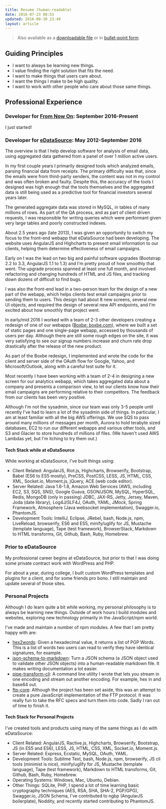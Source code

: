 ```yaml
---
title: Resume (human-readable)
date: 2016-07-23 08:53
updated: 2016-08-30 23:49
layout: article
---
```


> Also available as a [downloadable file](./resume-tobias-davis-paragraphs.odt)
> or in [bullet-point form](./bullet-points).

## Guiding Principles

* I want to always be learning new things.
* I value finding the right solution that fits the need.
* I want to make things that users care about.
* I want the things I make to be high quality.
* I want to work with other people who care about those same things.

## Professional Experience

### Developer for [From Now On](http://from-now-on.com/#home): September 2016-Present

I just started!

### Developer for [eDataSource](http://www.edatasource.com/): May 2012-September 2016

The overview is that I help develop software for analysis
of email data, using aggregated data gathered from a panel of over
1 million active users.

In my first couple years I primarily designed tools which analyzed
emails, parsing financial data from receipts. The primary difficulty
was that, since the emails were from third-party senders, the content
was not in my control and was often broken and faulty. Despite this,
the accuracy of the tools I designed was high enough that the tools
themselves and the aggregated data is still being used as a predictive
tool for financial investors several years later.

The generated aggregate data was stored in MySQL, in tables of many
millions of rows. As part of the QA process, and as part of client
driven requests, I was responsible for writing queries which were
performant given very large tables and poorly constructed indexes.

About 2.5 years ago (late 2013), I was given an opportunity to switch
my focus to the front-end webapp that eDataSource had been developing.
The website uses AngularJS and Highcharts to present email information
to our clients, helping them determine effectiveness of email campaigns.

Early on I was the lead on two big and painful software upgrades
(Bootstrap 2.2 to 3.3, AngularJS 1.1 to 1.3) and I'm pretty proud
of how smoothly that went. The upgrade process spanned at least
one full month, and involved refactoring and changing hundreds of
HTML and JS files, and tracking down dozens of difficult to find bugs.

I was also the front-end lead in a two-person team for the design
of a new part of the webapp, which helps clients test email campaigns
prior to sending them to users. This design had about 8 new screens,
several new UI objects, and required the design of several new API
endpoints, and I'm excited about how smoothly that project went.

In early/mid 2016 I worked with a team of 2-3 other developers
creating a redesign of one of our webapps ([Boxbe: boxbe.com](http://boxbe.com)),
where we built a set of static pages and one single-page webapp,
accessed by thousands of users per day. Although there are still
some rough edges on the site, it was very satisfying to see our
signup numbers increase and churn rate drop drastically after the
release of the new product.

As part of the Boxbe redesign, I implemented and wrote the code for
the client and server side of the OAuth flow for Google, Yahoo,
and Microsoft/Outlook, along with a careful test suite for it.

Most recently I have been working with a team of 2-4 in designing a
new screen for our analytics webapp, which takes aggregated data
about a company and presents a comparison view, to let our clients
know how their email campaigns are performing relative to their
competitors. The feedback from our clients has been very positive.

Although I'm not the sysadmin, since our team was only 3-5 people
until recently I've had to learn a lot of the sysadmin side of
things. In particular, I am at least familiar with all the big AWS
offerings. We use SQS to pass around many millions of messages
per month, Aurora to hold terabyte sized databases, EC2 to run
our different webapps and various other tools, and S3 and Glacier
to store hundreds of millions of files. (We haven't used AWS
Lambdas yet, but I'm itching to try them out.)

#### Tech Stack while at eDataSource

While working at eDataSource, I've built things using:

* Client Related: AngularJS, Riot.js, Highcharts, Browserify, Bootstrap,
	Babel (ES6 to ES5 mostly), PreCSS, PostCSS, LESS, JS, HTML, CSS,
	XML, Socket.io, Moment.js, jQuery, ACE (web code editor).
* Server Related: Java 1.6-1.8, Amazon Web Services (AWS, including
	EC2, S3, SQS, SNS), Google Guava, GSON/JSON, MySQL, HyperSQL,
	Redis, MongoDB (only in passing) JDBC, JAX-RS, Jetty, Jersey,
	Maven, Joda (date library), Log4J/SLF4J, OAuth, YAML, JMock,
	Spring Framework, Atmosphere (Java websocket implementation),
	Swagger.io, PhantomJS.
* Development Tools: IntelliJ, Eclipse, JRebel, bash, Node.js,
	npm, LiveReload, browserify, ES6 and ES5, minify/uglify
	for JS, Mustache (template language), Tape (test framework),
	BrowserStack, Markdown to HTML transforms, Git, Github,
	Bash, Ruby, Homebrew.

### Prior to eDataSource

My professional career begins at eDataSource, but prior to that
I was doing some private contract work with WordPress and PHP.

For about a year, during college, I built custom WordPress templates
and plugins for a client, and for some friends pro bono. I still maintain
and update several of those sites.

### Personal Projects

Although I do learn quite a bit while working, my personal philosophy
is to always be learning new things. Outside of work hours I build
modules and websites, exploring new technology primarily in the
JavaScript/npm world.

I've made and maintain a number of npm modules. A few that I am
pretty happy with are:

* [hex2words](https://www.npmjs.com/package/hex2words): Given a
	hexadecimal value, it returns a list of PGP Words. This is
	a list of words two users can read to verify they have identical
	signatures, for example.
* [json-schema-to-markdown](https://www.npmjs.com/package/json-schema-to-markdown):
	Turn a JSON schema (a JSON object used to validate other JSON objects)
	into a human-readable markdown file. It makes writing documentation
	a lot easier.
* [pipe-transform-cli](https://www.npmjs.com/package/pipe-transform-cli):
	A command line utility I wrote that lets you stream in one encoding
	and stream out another encoding. For example, hex in and base64 out.
* [ftp-core](https://www.npmjs.com/package/ftp-core): Although the project
	has been set aside, this was an attempt to create a pure JavaScript
	implementation of the FTP protocol. It was really fun to take the RFC
	specs and turn them into code. Sadly I ran out of time to finish it.

#### Tech Stack for Personal Projects

I've created tools and products using many of the same things as
I do with eDataSource:

* Client Related: AngularJS, Ractive.js, Highcharts, Browserify,
	Bootstrap, JS (in ES5 and ES6), LESS, JS, HTML, CSS, XML,
	Socket.io, Moment.js.
* Server Related: Express, Ecstatic, MySQL, OAuth, YAML.
* Development Tools: Sublime Text, bash, Node.js, npm, browserify,
	JS cli tools (minimist is nice), minify/uglify for JS,
	Mustache (template language), Tape (test framework),
	Markdown to HTML transforms, Git, Github, Bash, Ruby, Homebrew.
* Operating Systems: Windows, Mac, Ubuntu, Debian.
* Other Things: SQLite, PHP, I spend a lot of time learning basic
	cryptography techniques (AES, RSA, SHA, SHA-2, PGP/GPG),
	Swagger.io, JSON Schema, I've contributed to ngbp (AngularJS
	boilerplate), Noddity, and recently started contributing
	to PhantomJS.
